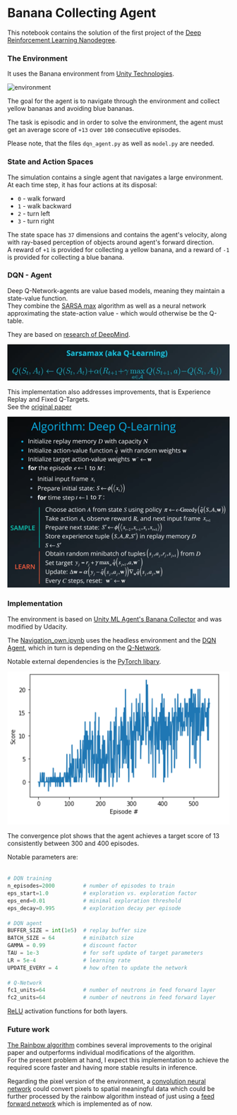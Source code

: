 # Banana Collecting Agent

This notebook contains the solution of the first project of the [Deep Reinforcement Learning Nanodegree](https://www.udacity.com/course/deep-reinforcement-learning-nanodegree--nd893).

### The Environment

It uses the Banana environment from [Unity Technologies](https://github.com/Unity-Technologies/ml-agents/blob/main/docs/Learning-Environment-Examples.md#banana-collector).

![environment](banana.gif)

The goal for the agent is to navigate through the environment and collect yellow bananas and avoiding blue bananas.

The task is episodic and in order to solve the environment, the agent must get an average score of `+13` over `100` consecutive episodes.

Please note, that the files `dqn_agent.py` as well as `model.py` are needed.

### State and Action Spaces

The simulation contains a single agent that navigates a large environment. At each time step, it has four actions at its disposal:

- `0` - walk forward
- `1` - walk backward
- `2` - turn left
- `3` - turn right

The state space has `37` dimensions and contains the agent's velocity, along with ray-based perception of objects around agent's forward direction.  
A reward of `+1` is provided for collecting a yellow banana, and a reward of `-1` is provided for collecting a blue banana.

### DQN - Agent

Deep Q-Network-agents are value based models, meaning they maintain a state-value function.  
They combine the [SARSA max](http://citeseerx.ist.psu.edu/viewdoc/download?doi=10.1.1.80.7501&rep=rep1&type=pdf) algorithm as well as a neural network approximating the state-action value - which would otherwise be the Q-table.

They are based on [research of DeepMind](https://deepmind.com/research/publications/human-level-control-through-deep-reinforcement-learning).

![SARSA max](sarsa_max.PNG)

This implementation also addresses improvements, that is Experience Replay and Fixed Q-Targets.  
See the [original paper](https://storage.googleapis.com/deepmind-media/dqn/DQNNaturePaper.pdf)

![Deep Q-Learning Algorithm](dqn.PNG)

### Implementation

The environment is based on [Unity ML Agent's Banana Collector](https://github.com/Unity-Technologies/ml-agents/blob/main/docs/Learning-Environment-Examples.md) and was modified by Udacity.

The [Navigation_own.ipynb](Navigation_own.ipynb) uses the headless environment and the [DQN Agent](dqn_agent.py), which in turn is depending on the [Q-Network](model.py).

Notable external dependencies is the [PyTorch libary](https://pytorch.org/).

![Convergence Plot](plot.PNG)

The convergence plot shows that the agent achieves a target score of 13 consistently between 300 and 400 episodes.

Notable parameters are:

```python

# DQN training
n_episodes=2000         # number of episodes to train
eps_start=1.0           # exploration vs. exploration factor
eps_end=0.01            # minimal exploration threshold
eps_decay=0.995         # exploration decay per episode

# DQN agent
BUFFER_SIZE = int(1e5)  # replay buffer size
BATCH_SIZE = 64         # minibatch size
GAMMA = 0.99            # discount factor
TAU = 1e-3              # for soft update of target parameters
LR = 5e-4               # learning rate
UPDATE_EVERY = 4        # how often to update the network

# Q-Network
fc1_units=64            # number of neutrons in feed forward layer
fc2_units=64            # number of neutrons in feed forward layer
```

[ReLU](<https://en.wikipedia.org/wiki/Rectifier_(neural_networks)>) activation functions for both layers.

### Future work

[The Rainbow algorithm](https://arxiv.org/abs/1710.02298) combines several improvements to the original paper and outperforms individual modifications of the algorithm.  
For the present problem at hand, I expect this implementation to achieve the required score faster and having more stable results in inference.

Regarding the pixel version of the environment, a [convolution neural network](https://en.wikipedia.org/wiki/Convolutional_neural_network) could convert pixels to spatial meaningful data which could be further processed by the rainbow algorithm instead of just using a [feed forward network](https://en.wikipedia.org/wiki/Feedforward_neural_network) which is implemented as of now.
